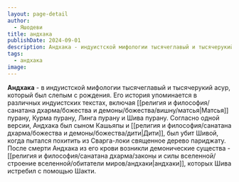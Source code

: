 ```yaml
---
layout: page-detail
author:
  - Яшодеви
title: андхака
publishDate: 2024-09-01
description: Андхака - индуистской мифологии тысячеглавый и тысячерукий асур, который был слепым с рождения. Его история упоминается в различных индуистских текстах, включая Матсья пурану, Курма пурану, Линга пурану и Шива пурану. Согласно одной версии, Андхака был сыном Кашьяпы и Дити, был убит Шивой, когда пытался похитить из Сварга-локи священное дерево париджату. После смерти Андхака из его крови возникли демонические существа - андхаки, которых Шива истребил с помощью Шакти.
tags:
  - андхака
image:
---
```

**Андхака** - в индуистской мифологии тысячеглавый и тысячерукий асур, который был слепым с рождения. Его история упоминается в различных индуистских текстах, включая [[религия и философия/санатана дхарма/божества и демоны/божества/вишну/матсья|Матсья]] пурану, Курма пурану, Линга пурану и Шива пурану. Согласно одной версии, Андхака был сыном Кашьяпы и [[религия и философия/санатана дхарма/божества и демоны/божества/дити|Дити]], был убит Шивой, когда пытался похитить из Сварга-локи священное дерево париджату. После смерти Андхака из его крови возникли демонические существа - [[религия и философия/санатана дхарма/законы и силы вселенной/строение вселенной/обитатели миров/андхаки|андхаки]], которых Шива истребил с помощью Шакти.

